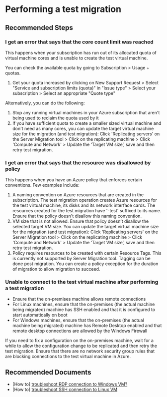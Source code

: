 <properties
  pagetitle="Performing a test migration"
  service="microsoft.migrate"
  resource="migrateprojects"
  ms.author="anvar"
  selfhelptype="Generic"
  supporttopicids="32755175"
  productpesids="16348"
  cloudenvironments="public, fairfax, mooncake, blackforest, ussec, usnat"
  articleid="189131e4-b2c8-4457-b32b-13ea2fc38016"
  ownershipid="Compute_AzureMigrate" />
# Performing a test migration

## **Recommended Steps**

### **I get an error that says that the core count limit was reached**

This happens when your subscription has run out of its allocated quota of virtual machine cores and is unable to create the test virtual machine.

You can check the available quota by going to Subscription > Usage + quotas.

1. Get your quota increased by clicking on New Support Request > Select "Service and subscription limits (quota)" in "Issue type" > Select your subscription > Select an appropriate "Quote type"

Alternatively, you can do the following:

1. Stop any running virtual machines in your Azure subscription that aren't being used to reclaim the quota used by it
2. If you have sufficient quota to create a smaller sized virtual machine and don't need as many cores, you can update the target virtual machine size for the migration (and test migration):  Click 'Replicating servers' on the Server Migration tool > Click on the replicating machine > Click 'Compute and Network' > Update the ‘Target VM size’, save and then retry test migration.

### **I get an error that says that the resource was disallowed by policy**

This happens when you have an Azure policy that enforces certain conventions. Few examples include:

1. A naming convention on Azure resources that are created in the subscription. The test migration operation creates Azure resources for the test virtual machine, its disks and its network interface cards. The resources created for the test migration have '-test' suffixed to its name. Ensure that the policy doesn't disallow this naming convention.
2. VM size that is not allowed. Ensure that policy doesn’t disallow the selected target VM size. You can update the target virtual machine size for the migration (and test migration): Click 'Replicating servers' on the Server Migration tool > Click on the replicating machine > Click 'Compute and Network' > Update the ‘Target VM size’, save and then retry test migration.
3. Policy requires resources to be created with certain Resource Tags. This is currently not supported by Server Migration tool. Tagging can be done post migration. You can create a policy exception for the duration of migration to allow migration to succeed.

### **Unable to connect to the test virtual machine after performing a test migration**

- Ensure that the on-premises machine allows remote connections
- For Linux machines, ensure that the on-premises (the actual machine being migrated) machine has SSH enabled and that it is configured to start automatically on boot
- For Windows machines, ensure that the on-premises (the actual machine being migrated) machine has Remote Desktop enabled and that remote desktop connections are allowed by the Windows Firewall

If you need to fix a configuration on the on-premises machine, wait for a while to allow the configuration change to be replicated and then retry the test migration. Ensure that there are no network security group rules that are blocking connections to the test virtual machine in Azure.

## **Recommended Documents**

- [How to] [troubleshoot RDP connection to Windows VM?](https://docs.microsoft.com/azure/virtual-machines/windows/troubleshoot-rdp-connection)
- [How to] [troubleshoot SSH connection to Linux VM](https://docs.microsoft.com/azure/virtual-machines/linux/detailed-troubleshoot-ssh-connection)
